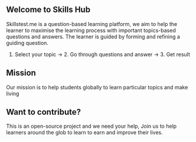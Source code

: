 ## Welcome to Skills Hub
Skillstest.me is a question-based learning platform, we aim to help the learner to maximise the learning process with important topics-based questions and answers. The learner is guided by forming and refining a guiding question.

1. Select your topic -> 2. Go through questions and answer -> 3. Get result

## Mission
Our mission is to help students globally to learn particular topics and make living 


## Want to contribute?  
This is an open-source project and we need your help, Join us to help learners around the glob to learn to earn and improve their lives. 

